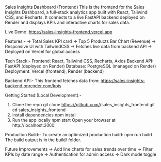 Sales Insights Dashboard (Frontend)
This is the frontend for the Sales Insights Dashboard, a full-stack analytics app built with React, Tailwind CSS, and Recharts. It connects to a live FastAPI backend deployed on Render and displays KPIs and interactive charts for sales data.

Live Demo: https://sales-insights-frontend.vercel.app

Features:-
-> Total Sales KPI card
-> Top 5 Products Bar Chart (Revenue)
-> Responsive UI with TailwindCSS
-> Fetches live data from backend API
-> Deployed on Vercel for global access

Tech Stack:-
Frontend: React, Tailwind CSS, Recharts, Axios
Backend API: FastAPI (deployed on Render)
Database: PostgreSQL (managed on Render)
Deployment: Vercel (frontend), Render (backend)

Backend API:-
This frontend fetches data from:
https://sales-insights-backend.onrender.com/kpis

Getting Started (Local Development):-
1) Clone the repo
  git clone https://github.com/<your-username>/sales_insights_frontend.git
  cd sales_insights_frontend
2) Install dependencies
  npm install
3) Run the app locally
  npm start
  Open your browser at http://localhost:3000

Production Build:-
To create an optimized production build:
  npm run build
The build output is in the build/ folder.

Future Improvements
  -> Add line charts for sales trends over time
  -> Filter KPIs by date range
  -> Authentication for admin access
  -> Dark mode toggle
